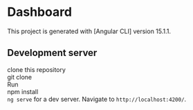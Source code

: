 # Dashboard

This project is generated with [Angular CLI] version 15.1.1.

## Development server
clone this repository <br>
git clone <br>
Run<br>
npm install <br>
`ng serve` for a dev server. Navigate to `http://localhost:4200/`.
